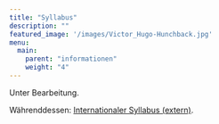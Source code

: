 ```yaml
---
title: "Syllabus"
description: ""
featured_image: '/images/Victor_Hugo-Hunchback.jpg'
menu:
  main:
    parent: "informationen"
    weight: "4"
---
```


Unter Bearbeitung.

Währenddessen: [Internationaler Syllabus (extern)](https://www.ioaastrophysics.org/syllabus/).
